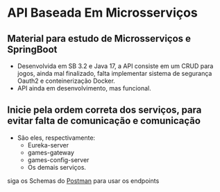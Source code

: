 # API Baseada Em Microsserviços

## Material para estudo de Microsserviços e SpringBoot

  - Desenvolvida em SB 3.2 e Java 17, a API consiste em um CRUD para jogos, ainda mal finalizado, falta implementar sistema de segurança Oauth2 e conteinerização Docker.
  - API ainda em desenvolvimento, mas funcional.

## Inicie pela ordem correta dos serviços, para evitar falta de comunicação e comunicação
- São eles, respectivamente:
  - Eureka-server
  - games-gateway
  - games-config-server
  - Os demais serviços.


  
siga os Schemas do [Postman](https://github.com/OpDevInit/Spring-GamesHouse/files/15336955/Games-House.postman_collection.json) para usar os endpoints

